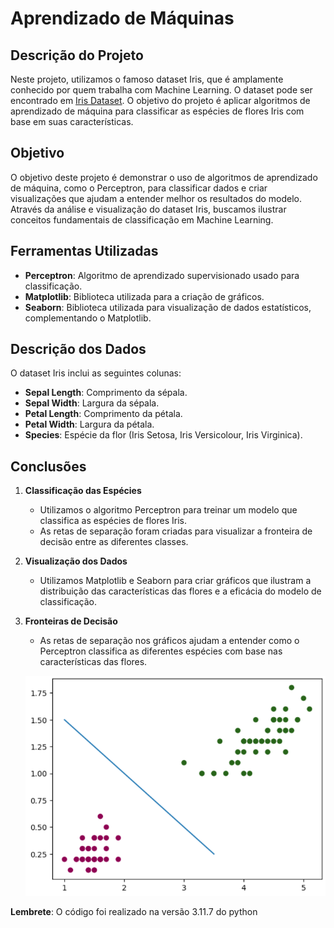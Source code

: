 
# Aprendizado de Máquinas

## Descrição do Projeto

Neste projeto, utilizamos o famoso dataset Iris, que é amplamente conhecido por quem trabalha com Machine Learning. O dataset pode ser encontrado em [Iris Dataset](https://scikit-learn.org/stable/modules/generated/sklearn.datasets.load_iris.html#sklearn.datasets.load_iris). O objetivo do projeto é aplicar algoritmos de aprendizado de máquina para classificar as espécies de flores Iris com base em suas características.

## Objetivo

O objetivo deste projeto é demonstrar o uso de algoritmos de aprendizado de máquina, como o Perceptron, para classificar dados e criar visualizações que ajudam a entender melhor os resultados do modelo. Através da análise e visualização do dataset Iris, buscamos ilustrar conceitos fundamentais de classificação em Machine Learning.

## Ferramentas Utilizadas

-   **Perceptron**: Algoritmo de aprendizado supervisionado usado para classificação.
-   **Matplotlib**: Biblioteca utilizada para a criação de gráficos.
-   **Seaborn**: Biblioteca utilizada para visualização de dados estatísticos, complementando o Matplotlib.

## Descrição dos Dados

O dataset Iris inclui as seguintes colunas:

-   **Sepal Length**: Comprimento da sépala.
-   **Sepal Width**: Largura da sépala.
-   **Petal Length**: Comprimento da pétala.
-   **Petal Width**: Largura da pétala.
-   **Species**: Espécie da flor (Iris Setosa, Iris Versicolour, Iris Virginica).

## Conclusões

1.  **Classificação das Espécies**
    
    -   Utilizamos o algoritmo Perceptron para treinar um modelo que classifica as espécies de flores Iris.
    -   As retas de separação foram criadas para visualizar a fronteira de decisão entre as diferentes classes.
    
2.  **Visualização dos Dados**
    
    -   Utilizamos Matplotlib e Seaborn para criar gráficos que ilustram a distribuição das características das flores e a eficácia do modelo de classificação.
    
3.  **Fronteiras de Decisão**
    
    -   As retas de separação nos gráficos ajudam a entender como o Perceptron classifica as diferentes espécies com base nas características das flores.


    ![Gráfico de Vendas](images/graf.png)
    





**Lembrete**: O código foi realizado na versão 3.11.7 do python
